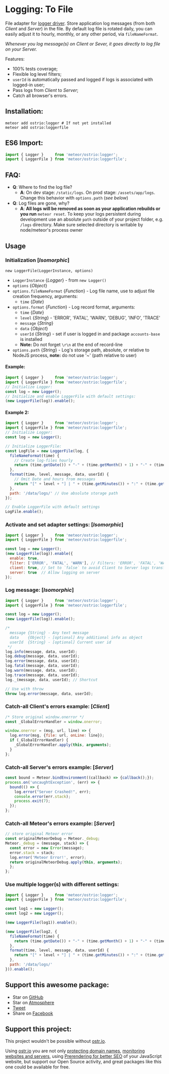 Logging: To File
========
File adapter for [logger driver](https://github.com/VeliovGroup/Meteor-logger). Store application log messages (from both *Client* and *Server*) in the file. By default log file is rotated daily, you can easily adjust it to hourly, monthly, or any other period, via `fileNameFormat`.

*Whenever you log message(s) on Client or Sever, it goes directly to log file on your Server.*

Features:
 - 100% tests coverage;
 - Flexible log level filters;
 - `userId` is automatically passed and logged if logs is associated with logged-in user;
 - Pass logs from *Client* to *Server*;
 - Catch all browser's errors.

## Installation:
```shell
meteor add ostrio:logger # If not yet installed
meteor add ostrio:loggerfile
```

## ES6 Import:
```jsx
import { Logger }     from 'meteor/ostrio:logger';
import { LoggerFile } from 'meteor/ostrio:loggerfile';
```

## FAQ:
 - __Q__: Where to find the log file?
    - __A__: On dev stage: `/static/logs`. On prod stage: `/assets/app/logs`. Change this behavior with `options.path` (*see below*)
 - __Q__: Log files are gone, why?
    - __A__: __All logs will be removed as soon as your application rebuilds or you run__ `meteor reset`. To keep your logs persistent during development use an absolute `path` outside of your project folder, e.g. `/logs` directory. Make sure selected directory is writable by node/meteor's process owner


## Usage
### Initialization [*Isomorphic*]
`new LoggerFile(LoggerInstance, options)`
  - `LoggerInstance` {*Logger*} - from `new Logger()`
  - `options` {*Object*}
  - `options.fileNameFormat` {*Function*} - Log file name, use to adjust file creation frequency, arguments:
    - `time` {*Date*}
  - `options.format` {*Function*} - Log record format, arguments:
    - `time` {*Date*}
    - `level` {*String*} - 'ERROR', 'FATAL', 'WARN', 'DEBUG', 'INFO', 'TRACE'
    - `message` {*String*}
    - `data` {*Object*}
    - `userId` {*String*} - set if user is logged in and package `accounts-base` is installed
    - __Note:__ Do not forget `\r\n` at the end of record-line
  - `options.path` {*String*} - Log's storage path, absolute, or relative to NodeJS process, __note:__ do not use '~' (path relative to user)

#### Example:
```jsx
import { Logger }     from 'meteor/ostrio:logger';
import { LoggerFile } from 'meteor/ostrio:loggerfile';
// Initialize Logger:
const log = new Logger();
// Initialize and enable LoggerFile with default settings:
(new LoggerFile(log)).enable();
```

#### Example 2:
```jsx
import { Logger }     from 'meteor/ostrio:logger';
import { LoggerFile } from 'meteor/ostrio:loggerfile';
// Initialize Logger:
const log = new Logger();

// Initialize LoggerFile:
const LogFile = new LoggerFile(log, {
  fileNameFormat(time) {
    // Create log-files hourly
    return (time.getDate()) + "-" + (time.getMonth() + 1) + "-" + (time.getFullYear()) + "_" + (time.getHours()) + ".log";
  },
  format(time, level, message, data, userId) {
    // Omit Date and hours from messages
    return "[" + level + "] | " + (time.getMinutes()) + ":" + (time.getSeconds()) + " | \"" + message + "\" | User: " + userId + "\r\n";
  },
  path: '/data/logs/' // Use absolute storage path
});

// Enable LoggerFile with default settings
LogFile.enable();
```

### Activate and set adapter settings: [*Isomorphic*]
```jsx
import { Logger }     from 'meteor/ostrio:logger';
import { LoggerFile } from 'meteor/ostrio:loggerfile';

const log = new Logger();
(new LoggerFile(log)).enable({
  enable: true,
  filter: ['ERROR', 'FATAL', 'WARN'], // Filters: 'ERROR', 'FATAL', 'WARN', 'DEBUG', 'INFO', 'TRACE', '*'
  client: true, // Set to `false` to avoid Client to Server logs transfer
  server: true  // Allow logging on server
});
```

### Log message: [*Isomorphic*]
```jsx
import { Logger }     from 'meteor/ostrio:logger';
import { LoggerFile } from 'meteor/ostrio:loggerfile';

const log = new Logger();
(new LoggerFile(log)).enable();

/*
  message {String} - Any text message
  data    {Object} - [optional] Any additional info as object
  userId  {String} - [optional] Current user id
 */
log.info(message, data, userId);
log.debug(message, data, userId);
log.error(message, data, userId);
log.fatal(message, data, userId);
log.warn(message, data, userId);
log.trace(message, data, userId);
log._(message, data, userId); // Shortcut

// Use with throw
throw log.error(message, data, userId);
```

### Catch-all Client's errors example: [*Client*]
```jsx
/* Store original window.onerror */
const _GlobalErrorHandler = window.onerror;

window.onerror = (msg, url, line) => {
  log.error(msg, {file: url, onLine: line});
  if (_GlobalErrorHandler) {
    _GlobalErrorHandler.apply(this, arguments);
  }
};
```

### Catch-all Server's errors example: [*Server*]
```jsx
const bound = Meteor.bindEnvironment((callback) => {callback();});
process.on('uncaughtException', (err) => {
  bound(() => {
    log.error("Server Crashed!", err);
    console.error(err.stack);
    process.exit(7);
  });
};
```

### Catch-all Meteor's errors example: [*Server*]
```jsx
// store original Meteor error
const originalMeteorDebug = Meteor._debug;
Meteor._debug = (message, stack) => {
  const error = new Error(message);
  error.stack = stack;
  log.error('Meteor Error!', error);
  return originalMeteorDebug.apply(this, arguments);
  };
};
```

### Use multiple logger(s) with different settings:
```javascript
import { Logger }     from 'meteor/ostrio:logger';
import { LoggerFile } from 'meteor/ostrio:loggerfile';

const log1 = new Logger();
const log2 = new Logger();

(new LoggerFile(log1)).enable();

(new LoggerFile(log2, {
  fileNameFormat(time) {
    return (time.getDate()) + "-" + (time.getMonth() + 1) + "-" + (time.getFullYear()) + "_" + (time.getHours()) + ".log";
  },
  format(time, level, message, data, userId) {
    return "[" + level + "] | " + (time.getMinutes()) + ":" + (time.getSeconds()) + " | \"" + message + "\" | User: " + userId + "\r\n";
  },
  path: '/data/logs/'
})).enable();
```

## Support this awesome package:
 - Star on [GitHub](https://github.com/VeliovGroup/Meteor-logger-file)
 - Star on [Atmosphere](https://atmospherejs.com/ostrio/loggerfile)
 - [Tweet](https://twitter.com/share?url=https://github.com/VeliovGroup/Meteor-logger-file&text=Store%20%23meteorjs%20log%20messages%20(from%20Client%20%26%20Server)%20in%20the%20file%20%23javascript%20%23programming%20%23webdev%20via%20%40VeliovGroup)
 - Share on [Facebook](https://www.facebook.com/sharer.php?u=https://github.com/VeliovGroup/Meteor-logger-file)

## Support this project:
This project wouldn't be possible without [ostr.io](https://ostr.io).

Using [ostr.io](https://ostr.io) you are not only [protecting domain names](https://ostr.io/info/domain-names-protection), [monitoring websites and servers](https://ostr.io/info/monitoring), using [Prerendering for better SEO](https://ostr.io/info/prerendering) of your JavaScript website, but support our Open Source activity, and great packages like this one could be available for free.
